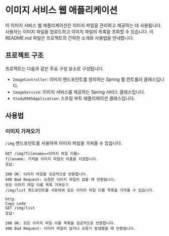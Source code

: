 # 이미지 서비스 웹 애플리케이션

이 이미지 서비스 웹 애플리케이션은 이미지 파일을 관리하고 제공하는 데 사용됩니다. 사용자는 이미지 파일을 업로드하고 이미지 파일의 목록을 조회할 수 있습니다. 이 README.md 파일은 프로젝트의 간략한 소개와 사용법을 안내합니다.

## 프로젝트 구조

프로젝트는 다음과 같은 주요 구성 요소로 구성됩니다.

- `ImageController`: 이미지 엔드포인트를 정의하는 Spring 웹 컨트롤러 클래스입니다.
- `ImageService`: 이미지 서비스를 제공하는 Spring 서비스 클래스입니다.
- `Study0905Application`: 스프링 부트 애플리케이션 클래스입니다.

## 사용법

### 이미지 가져오기

`/img` 엔드포인트를 사용하여 이미지 파일을 가져올 수 있습니다.

```http
GET /img?filename=<이미지 파일 이름>
filename: 가져올 이미지 파일의 이름을 지정합니다.
응답:

200 OK: 이미지 파일을 성공적으로 반환합니다.
400 Bad Request: 요청한 이미지 파일이 없을 때 반환됩니다.
모든 이미지 파일 이름 목록 가져오기
/img/list 엔드포인트를 사용하여 모든 이미지 파일 이름 목록을 가져올 수 있습니다.

http
Copy code
GET /img/list
응답:

200 OK: 모든 이미지 파일 이름 목록을 성공적으로 반환합니다.
400 Bad Request: 이미지 파일이 없거나 오류가 발생했을 때 반환됩니다.
